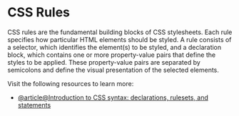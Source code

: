# CSS Rules

CSS rules are the fundamental building blocks of CSS stylesheets. Each rule specifies how particular HTML elements should be styled. A rule consists of a selector, which identifies the element(s) to be styled, and a declaration block, which contains one or more property-value pairs that define the styles to be applied. These property-value pairs are separated by semicolons and define the visual presentation of the selected elements.

Visit the following resources to learn more:

- [@article@Introduction to CSS syntax: declarations, rulesets, and statements](https://developer.mozilla.org/en-US/docs/Web/CSS/CSS_syntax/Syntax)